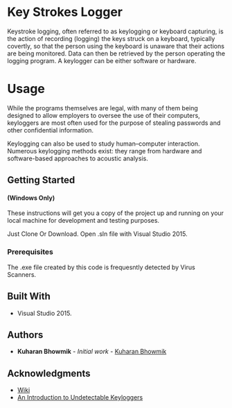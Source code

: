 # Key Strokes Logger
Keystroke logging, often referred to as keylogging or keyboard capturing,
is the action of recording (logging) the keys struck on a keyboard,
typically covertly, so that the person using the keyboard is unaware
that their actions are being monitored. Data can then be retrieved by
the person operating the logging program. A keylogger can be either software or hardware.

# Usage
While the programs themselves are legal, with many of them being designed to allow employers to oversee the use of their computers,
keyloggers are most often used for the purpose of stealing passwords and other confidential information.

Keylogging can also be used to study human–computer interaction. 
Numerous keylogging methods exist: they range from hardware and
software-based approaches to acoustic analysis.

## Getting Started
#### (Windows Only)
These instructions will get you a copy of the project up and running on your local machine for development and testing purposes.

Just Clone Or Download. Open .sln file with Visual Studio 2015.

### Prerequisites
The .exe file created by this code is frequesntly detected by Virus Scanners.

## Built With
* Visual Studio 2015.

## Authors
* **Kuharan Bhowmik** - *Initial work* - [Kuharan Bhowmik](https://github.com/kuharan/)

## Acknowledgments
* [Wiki](https://en.wikipedia.org/wiki/Keystroke_logging)
* [An Introduction to Undetectable Keyloggers](iartc.net/index.php/Networks/article/view/103)
